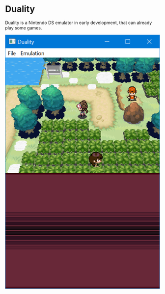 # Duality

Duality is a Nintendo DS emulator in early development,
that can already play some games.

![screenshot](screenshot.png)